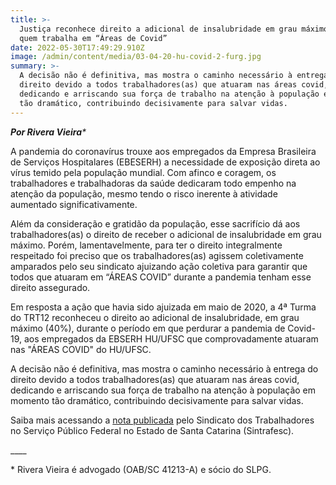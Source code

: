 ```yaml
---
title: >-
  Justiça reconhece direito a adicional de insalubridade em grau máximo para
  quem trabalha em “Áreas de Covid”
date: 2022-05-30T17:49:29.910Z
image: /admin/content/media/03-04-20-hu-covid-2-furg.jpg
summary: >-
  A decisão não é definitiva, mas mostra o caminho necessário à entrega do
  direito devido a todos trabalhadores(as) que atuaram nas áreas covid,
  dedicando e arriscando sua força de trabalho na atenção à população em momento
  tão dramático, contribuindo decisivamente para salvar vidas.
---
```

_**Por Rivera Vieira***_

A pandemia do coronavírus trouxe aos empregados da Empresa Brasileira de Serviços Hospitalares (EBESERH) a necessidade de exposição direta ao vírus temido pela população mundial. Com afinco e coragem, os trabalhadores e trabalhadoras da saúde dedicaram todo empenho na atenção da população, mesmo tendo o risco inerente à atividade aumentado significativamente. 

Além da consideração e gratidão da população, esse sacrifício dá aos trabalhadores(as) o direito de receber o adicional de insalubridade em grau máximo. Porém, lamentavelmente, para ter o direito integralmente respeitado foi preciso que os trabalhadores(as) agissem coletivamente amparados pelo seu sindicato ajuizando ação coletiva para garantir que todos que atuaram em “ÁREAS COVID” durante a pandemia tenham esse direito assegurado. 

Em resposta a ação que havia sido ajuizada em maio de 2020, a 4ª Turma do TRT12 reconheceu o direito ao adicional de insalubridade, em grau máximo (40%), durante o período em que perdurar a pandemia de Covid-19, aos empregados da EBSERH HU/UFSC que comprovadamente atuaram nas "ÁREAS COVID" do HU/UFSC. 

A decisão não é definitiva, mas mostra o caminho necessário à entrega do direito devido a todos trabalhadores(as) que atuaram nas áreas covid, dedicando e arriscando sua força de trabalho na atenção à população em momento tão dramático, contribuindo decisivamente para salvar vidas.

Saiba mais acessando a [nota publicada](https://www.sintrafesc.org.br/trt-aceita-fundamentos-apresentado-pela-assessoria-juridica-do-sintrafesc/) pelo Sindicato dos Trabalhadores no Serviço Público Federal no Estado de Santa Catarina (Sintrafesc).  



\_\_\_\_

\* Rivera Vieira é advogado (OAB/SC 41213-A) e sócio do SLPG.
